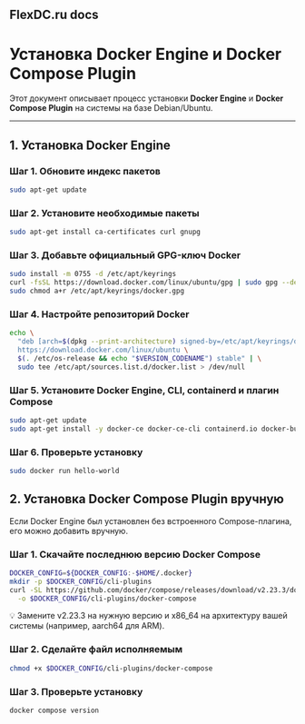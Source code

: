 FlexDC.ru docs
---

# Установка Docker Engine и Docker Compose Plugin

Этот документ описывает процесс установки **Docker Engine** и **Docker Compose Plugin** на системы на базе Debian/Ubuntu.

---

## 1. Установка Docker Engine

### Шаг 1. Обновите индекс пакетов

```bash
sudo apt-get update
```

### Шаг 2. Установите необходимые пакеты
```bash
sudo apt-get install ca-certificates curl gnupg
```

### Шаг 3. Добавьте официальный GPG-ключ Docker
```bash
sudo install -m 0755 -d /etc/apt/keyrings
curl -fsSL https://download.docker.com/linux/ubuntu/gpg | sudo gpg --dearmor -o /etc/apt/keyrings/docker.gpg
sudo chmod a+r /etc/apt/keyrings/docker.gpg

```

### Шаг 4. Настройте репозиторий Docker
```bash
echo \
  "deb [arch=$(dpkg --print-architecture) signed-by=/etc/apt/keyrings/docker.gpg] \
  https://download.docker.com/linux/ubuntu \
  $(. /etc/os-release && echo "$VERSION_CODENAME") stable" | \
  sudo tee /etc/apt/sources.list.d/docker.list > /dev/null

```

### Шаг 5. Установите Docker Engine, CLI, containerd и плагин Compose
```bash
sudo apt-get update
sudo apt-get install -y docker-ce docker-ce-cli containerd.io docker-buildx-plugin docker-compose-plugin
```
### Шаг 6. Проверьте установку
```bash
sudo docker run hello-world
```

## 2. Установка Docker Compose Plugin вручную

Если Docker Engine был установлен без встроенного Compose-плагина, его можно добавить вручную.

### Шаг 1. Скачайте последнюю версию Docker Compose
```bash
DOCKER_CONFIG=${DOCKER_CONFIG:-$HOME/.docker}
mkdir -p $DOCKER_CONFIG/cli-plugins
curl -SL https://github.com/docker/compose/releases/download/v2.23.3/docker-compose-linux-x86_64 \
  -o $DOCKER_CONFIG/cli-plugins/docker-compose
```

💡 Замените v2.23.3 на нужную версию и x86_64 на архитектуру вашей системы (например, aarch64 для ARM).

### Шаг 2. Сделайте файл исполняемым
```bash
chmod +x $DOCKER_CONFIG/cli-plugins/docker-compose
```

### Шаг 3. Проверьте установку
```bash
docker compose version
```
